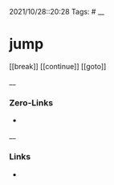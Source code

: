 2021/10/28::20:28
Tags: #
__
# jump

[[break]]
[[continue]]
[[goto]]

__
### Zero-Links
-
__
### Links
-